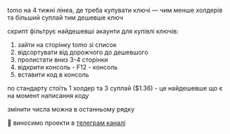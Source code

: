 tomo на 4 тижні лінеа, де треба купувати ключі — чим менше холдерів та більший суплай тим дешевше ключ

скрипт фільтрує найдешевші акаунти для купівлі ключів:
1. зайти на сторінку tomo зі список
1. відсортувати від дорожчого до дешевшого
1. пролистати вниз 3-4 сторінки
1. відкрити консоль - F12 - консоль
1. вставити код в консоль

по стандарту стоїть 1 холдер та 3 суплай ($1.36) - це найдешевше що є на момент написання коду

змінити числа можна в останньому рядку

:star2: виносимо проекти в [телеграм каналі](https://t.me/+FozX3VZA0RIyNWY6)

